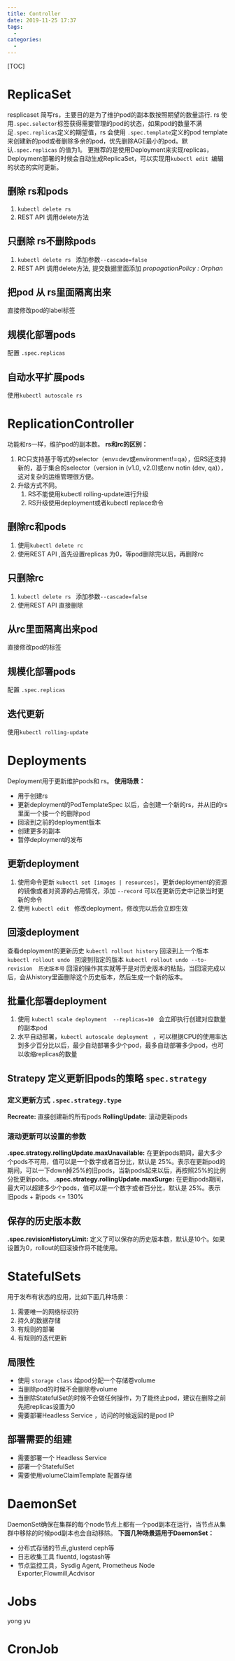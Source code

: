 ```yaml
---
title: Controller
date: 2019-11-25 17:37
tags: 
  - 
categories: 
  - 
---
```

[TOC]
# ReplicaSet
resplicaset 简写rs，主要目的是为了维护pod的副本数按照期望的数量运行.
rs 使用`.spec.selector`标签获得需要管理的pod的状态，如果pod的数量不满足`.spec.replicas`定义的期望值，rs 会使用 `.spec.template`定义的pod template来创建新的pod或者删除多余的pod，优先删除AGE最小的pod。默认`.spec.replicas` 的值为1。
更推荐的是使用Deployment来实现replicas，Deployment部署的时候会自动生成ReplicaSet，可以实现用`kubectl edit `编辑的状态的实时更新。
## 删除 rs和pods
1. `kubectl delete rs`
2. REST API 调用delete方法
## 只删除 rs不删除pods
1. `kubectl delete rs ` 添加参数`--cascade=false`
2. REST API 调用delete方法, 提交数据里面添加 *propagationPolicy : Orphan*
## 把pod 从 rs里面隔离出来
直接修改pod的label标签
## 规模化部署pods
配置 `.spec.replicas` 
## 自动水平扩展pods
使用`kubectl autoscale rs `
# ReplicationController
功能和rs一样，维护pod的副本数。
**rs和rc的区别：**
1. RC只支持基于等式的selector（env=dev或environment!=qa），但RS还支持新的，基于集合的selector（version in (v1.0, v2.0)或env notin (dev, qa)），这对复杂的运维管理很方便。
2. 升级方式不同。
    1. RS不能使用kubectl rolling-update进行升级
    2. RS升级使用deployment或者kubectl replace命令
## 删除rc和pods
1. 使用`kubectl delete rc`
2. 使用REST API ,首先设置replicas 为0，等pod删除完以后，再删除rc
## 只删除rc
1. `kubectl delete rs ` 添加参数`--cascade=false`
2. 使用REST API 直接删除
## 从rc里面隔离出来pod
直接修改pod的标签
## 规模化部署pods
配置 `.spec.replicas` 
## 迭代更新
使用`kubectl rolling-update`
# Deployments
Deployment用于更新维护pods和 rs。
**使用场景：**
- 用于创建rs
- 更新deployment的PodTemplateSpec 以后，会创建一个新的rs，并从旧的rs里面一个接一个的删除pod
- 回滚到之前的deployment版本
- 创建更多的副本
- 暂停deployment的发布
## 更新deployment
1. 使用命令更新 `kubectl set [images | resources]`，更新deployment的资源的镜像或者对资源的占用情况，添加 `--record` 可以在更新历史中记录当时更新的命令
2. 使用 `kubectl edit ` 修改deployment，修改完以后会立即生效
## 回滚deployment
查看deployment的更新历史 `kubectl rollout history`
回滚到上一个版本 `kubectl rollout undo `
回滚到指定的版本 `kubectl rollout undo --to-revision  历史版本号`
回滚的操作其实就等于是对历史版本的粘贴，当回滚完成以后，会从history里面删除这个历史版本，然后生成一个新的版本。
## 批量化部署deployment
1. 使用 `kubectl scale deployment  --replicas=10 ` 会立即执行创建对应数量的副本pod
2. 水平自动部署，`kubectl autoscale deployment ` ，可以根据CPU的使用率达到多少百分比以后，最少自动部署多少个pod，最多自动部署多少pod，也可以收缩replicas的数量
## Stratepy 定义更新旧pods的策略 `spec.strategy`
### 定义更新方式 `.spec.strategy.type`
**Recreate:** 直接创建新的所有pods
**RollingUpdate:** 滚动更新pods
### 滚动更新可以设置的参数
**.spec.strategy.rollingUpdate.maxUnavailable:** 在更新pods期间，最大多少个pods不可用，值可以是一个数字或者百分比，默认是 25%。表示在更新pod的期间，可以一下down掉25%的旧pods，当新pods起来以后，再按照25%的比例分批更新pods。
**.spec.strategy.rollingUpdate.maxSurge:**  在更新pods期间，最大可以超建多少个pods，值可以是一个数字或者百分比，默认是 25%。表示 旧pods + 新pods <= 130%
## 保存的历史版本数
**.spec.revisionHistoryLimit:** 定义了可以保存的历史版本数，默认是10个。如果设置为0，rollout的回滚操作将不能使用。
# StatefulSets
用于发布有状态的应用，比如下面几种场景：
1. 需要唯一的网络标识符
2. 持久的数据存储
3. 有规则的部署
4. 有规则的迭代更新
## 局限性
- 使用 `storage class` 给pod分配一个存储卷volume
- 当删除pod的时候不会删除卷volume
- 当删除StatefulSet的时候不会做任何操作，为了能终止pod，建议在删除之前先把replicas设置为0
- 需要部署Headless Service ，访问的时候返回的是pod IP
## 部署需要的组建
- 需要部署一个 Headless Service
- 部署一个StatefulSet 
- 需要使用volumeClaimTemplate 配置存储
# DaemonSet
DaemonSet确保在集群的每个node节点上都有一个pod副本在运行，当节点从集群中移除的时候pod副本也会自动移除。
**下面几种场景适用于DaemonSet：**
- 分布式存储的节点,glusterd   ceph等
- 日志收集工具 fluentd, logstash等
- 节点监控工具，Sysdig Agent, Prometheus Node Exporter,Flowmill,Acdvisor
# Jobs
yong yu
# CronJob